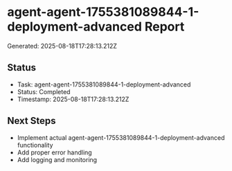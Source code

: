 # agent-agent-1755381089844-1-deployment-advanced Report

Generated: 2025-08-18T17:28:13.212Z

## Status
- Task: agent-agent-1755381089844-1-deployment-advanced
- Status: Completed
- Timestamp: 2025-08-18T17:28:13.212Z

## Next Steps
- Implement actual agent-agent-1755381089844-1-deployment-advanced functionality
- Add proper error handling
- Add logging and monitoring
